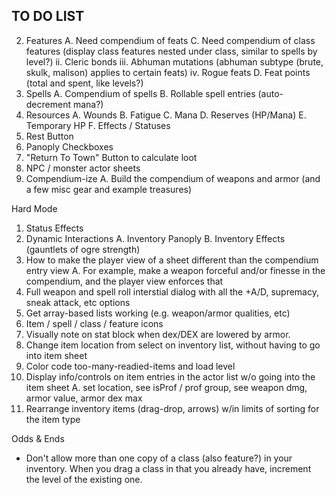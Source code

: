 
## TO DO LIST

2. Features
  A. Need compendium of feats
  C. Need compendium of class features (display class features nested under class, similar to spells by level?)
    ii. Cleric bonds
    iii. Abhuman mutations (abhuman subtype (brute, skulk, malison) applies to certain feats)
    iv. Rogue feats
  D. Feat points (total and spent, like levels?)
3. Spells
  A. Compendium of spells
  B. Rollable spell entries (auto-decrement mana?)
4. Resources
  A. Wounds
  B. Fatigue
  C. Mana
  D. Reserves (HP/Mana)
  E. Temporary HP
  F. Effects / Statuses
5. Rest Button
6. Panoply Checkboxes
7. "Return To Town" Button to calculate loot
8. NPC / monster actor sheets
9. Compendium-ize 
  A. Build the compendium of weapons and armor (and a few misc gear and example treasures)

Hard Mode

1. Status Effects
2. Dynamic Interactions
  A. Inventory Panoply
  B. Inventory Effects (gauntlets of ogre strength)
3. How to make the player view of a sheet different than the compendium entry view
  A. For example, make a weapon forceful and/or finesse in the compendium, and the player view enforces that
4. Full weapon and spell roll interstial dialog with all the +A/D, supremacy, sneak attack, etc options
5. Get array-based lists working (e.g. weapon/armor qualities, etc)
6. Item / spell / class / feature icons
7. Visually note on stat block when dex/DEX are lowered by armor.
8. Change item location from select on inventory list, without having to go into item sheet
9. Color code too-many-readied-items and load level 
10. Display info/controls on item entries in the actor list w/o going into the item sheet
  A. set location, see isProf / prof group, see weapon dmg, armor value, armor dex max
11. Rearrange inventory items (drag-drop, arrows) w/in limits of sorting for the item type

Odds & Ends
- Don't allow more than one copy of a class (also feature?) in your inventory.  When you drag a class in that you
already have, increment the level of the existing one.